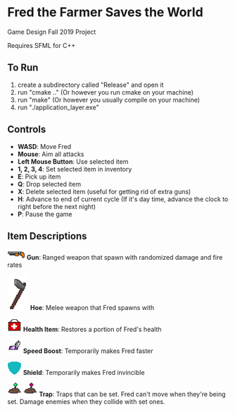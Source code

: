 # Fred the Farmer Saves the World
Game Design Fall 2019 Project

Requires SFML for C++

## To Run
1. create a subdirectory called "Release" and open it
2. run "cmake .." (Or however you run cmake on your machine) 
3. run "make" (Or however you usually compile on your machine)
4. run "./application_layer.exe"

## Controls
* **WASD**: Move Fred
* **Mouse**: Aim all attacks
* **Left Mouse Button**: Use selected item
* **1, 2, 3, 4**: Set selected item in inventory
* **E**: Pick up item
* **Q**: Drop selected item
* **X**: Delete selected item (useful for getting rid of extra guns)
* **H**: Advance to end of current cycle (If it's day time, advance the clock to right before the next night)
* **P**: Pause the game

## Item Descriptions
![Gun](resources/gun1.png) **Gun**: Ranged weapon that spawn with randomized damage and fire rates

![Hoe](resources/hoe.png) **Hoe**: Melee weapon that Fred spawns with

![Health](resources/health_item.png) **Health Item**: Restores a portion of Fred's health

![Speed](resources/speed.png) **Speed Boost**: Temporarily makes Fred faster

![shield](resources/shield.png) **Shield**: Temporarily makes Fred invincible

![Trap](resources/unused_trap.png) ![Trap](resources/trap.png) **Trap**: Traps that can be set.  Fred can't move when they're being set.  Damage enemies when they collide with set ones.
